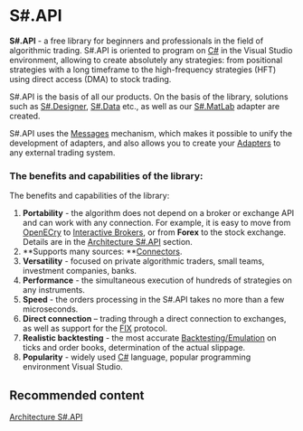 # S\#.API

**S\#.API** \- a free library for beginners and professionals in the field of algorithmic trading. S\#.API is oriented to program on [C\#](https://en.wikipedia.org/wiki/C_Sharp_(programming_language)) in the Visual Studio environment, allowing to create absolutely any strategies: from positional strategies with a long timeframe to the high\-frequency strategies (HFT) using direct access (DMA) to stock trading. 

S\#.API is the basis of all our products. On the basis of the library, solutions such as [S\#.Designer](Designer.md), [S\#.Data](Hydra.md) etc., as well as our [S\#.MatLab](MatLab.md) adapter are created. 

S\#.API uses the [Messages](Messages.md) mechanism, which makes it possible to unify the development of adapters, and also allows you to create your [Adapters](Messages_adapters.md) to any external trading system. 

### The benefits and capabilities of the library:

The benefits and capabilities of the library:

1. **Portability** \- the algorithm does not depend on a broker or exchange API and can work with any connection. For example, it is easy to move from [OpenECry](OEC.md) to [Interactive Brokers](IB.md), or from **Forex** to the stock exchange. Details are in the [Architecture S\#.API](StockSharpArchitecture.md) section. 
2. **Supports many sources: **[Connectors](API_Connectors.md).
3. **Versatility** \- focused on private algorithmic traders, small teams, investment companies, banks. 
4. **Performance** \- the simultaneous execution of hundreds of strategies on any instruments. 
5. **Speed** \- the orders processing in the S\#.API takes no more than a few microseconds. 
6. **Direct connection** – trading through a direct connection to exchanges, as well as support for the [FIX](Fix.md) protocol. 
7. **Realistic backtesting** \- the most accurate [Backtesting\/Emulation](StrategyTesting.md) on ticks and order books, determination of the actual slippage. 
8. **Popularity** \- widely used [C\#](https://en.wikipedia.org/wiki/C_Sharp_(programming_language)) language, popular programming environment Visual Studio. 

## Recommended content

[Architecture S\#.API](StockSharpArchitecture.md)
